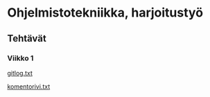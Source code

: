 # Ohjelmistotekniikka, harjoitustyö
## Tehtävät
### Viikko 1

[gitlog.txt](https://github.com/Teo44/ot-harjoitustyo/blob/master/laskarit/viikko1/gitlog.txt)

[komentorivi.txt](https://github.com/Teo44/ot-harjoitustyo/blob/master/laskarit/viikko1/komentorivi.txt)

